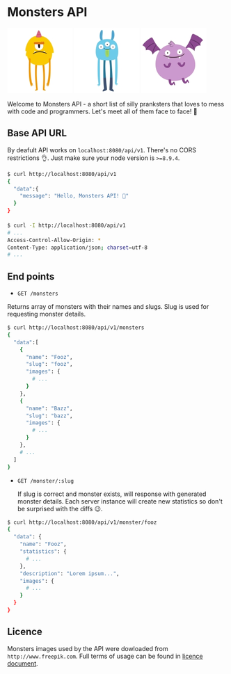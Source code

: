 # Monsters API

![Fooz](./static/yellow-150x150.jpg)
![Bazz](./static/blue-150x150.jpg)
![Koo](./static/violet-150x150.jpg)

Welcome to Monsters API - a short list of silly pranksters that loves to mess with code and programmers. Let's meet all of them face to face! 💪

## Base API URL

By deafult API works on `localhost:8080/api/v1`. There's no CORS restrictions 👌. Just make sure your node version is `>=8.9.4`.

```bash
$ curl http://localhost:8080/api/v1
{
  "data":{
    "message": "Hello, Monsters API! 👋"
  }
}

$ curl -I http://localhost:8080/api/v1
# ...
Access-Control-Allow-Origin: *
Content-Type: application/json; charset=utf-8
# ...
```

## End points

* `GET /monsters`

Returns array of monsters with their names and slugs. Slug is used for requesting monster details.

```bash
$ curl http://localhost:8080/api/v1/monsters
{
  "data":[
    {
      "name": "Fooz",
      "slug": "fooz",
      "images": {
        # ...
      }
    },
    {
      "name": "Bazz",
      "slug": "bazz",
      "images": {
        # ...
      }
    },
    # ...
  ]
}
```

* `GET /monster/:slug`

  If slug is correct and monster exists, will response with generated monster details. Each server instance will create new statistics so don't be surprised with the diffs 😉.


```bash
$ curl http://localhost:8080/api/v1/monster/fooz
{
  "data": {
    "name": "Fooz",
    "statistics": {
      # ...
    },
    "description": "Lorem ipsum...",
    "images": {
      # ...
    }
  }
}
```

## Licence

Monsters images used by the API were dowloaded from `http://www.freepik.com`. Full terms of usage can be found in [licence document](./static/License_free.txt).